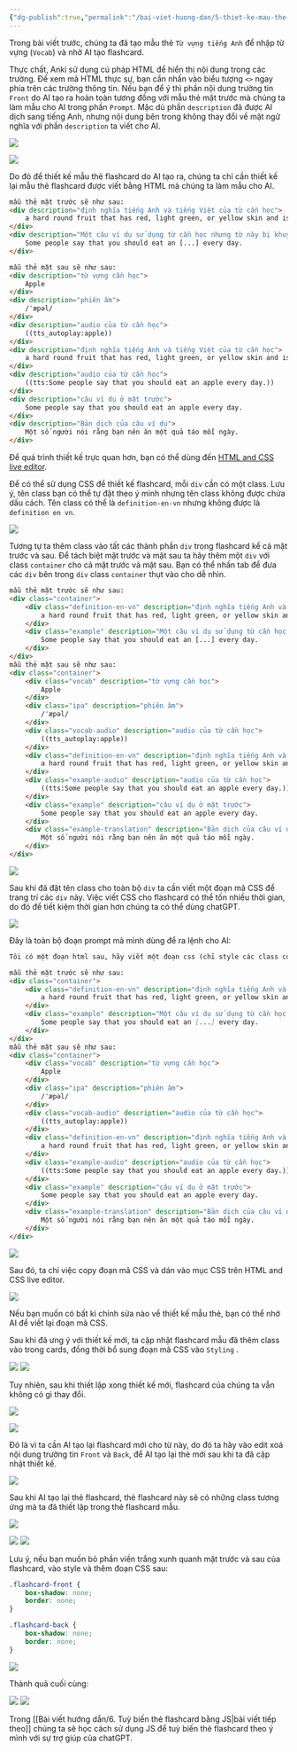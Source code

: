 ```yaml
---
{"dg-publish":true,"permalink":"/bai-viet-huong-dan/5-thiet-ke-mau-the-anki-bang-css/"}
---
```


Trong bài viết trước, chúng ta đã tạo mẫu thẻ `Từ vựng tiếng Anh` để nhập từ vựng (`Vocab`) và nhờ AI tạo flashcard.

Thực chất, Anki sử dụng cú pháp HTML để hiển thị nội dung trong các trường. Để xem mã HTML thực sự, bạn cần nhấn vào biểu tượng `<>` ngay phía trên các trường thông tin.
Nếu bạn để ý thì  phần nội dung trường tin `Front` do AI tạo ra hoàn toàn tương đồng với mẫu thẻ mặt trước mà chúng ta làm mẫu cho AI trong phần `Prompt`. Mặc dù phần `description` đã được AI dịch sang tiếng Anh, nhưng nội dung bên trong không thay đổi về mặt ngữ nghĩa với phần `description` ta viết cho AI.

![](https://i.imgur.com/5LtV0kB.png)

![](https://i.imgur.com/plQa4a5.png)

Do đó để thiết kế mẫu thẻ flashcard do AI tạo ra, chúng ta chỉ cần thiết kế lại mẫu thẻ flashcard được viết bằng HTML mà chúng ta làm mẫu cho AI.

```HTML
mẫu thẻ mặt trước sẽ như sau:
<div description="định nghĩa tiếng Anh và tiếng Việt của từ cần học">
    a hard round fruit that has red, light green, or yellow skin and is white inside. (Quả táo)
</div>
<div description="Một câu ví dụ sử dụng từ cần học nhưng từ này bị khuyết">
    Some people say that you should eat an [...] every day.
</div>

mẫu thẻ mặt sau sẽ như sau:
<div description="từ vựng cần học">
    Apple
</div>
<div description="phiên âm">
    /ˈæpəl/
</div>
<div description="audio của từ cần học">
    ((tts_autoplay:apple))
</div>
<div description="định nghĩa tiếng Anh và tiếng Việt của từ cần học">
    a hard round fruit that has red, light green, or yellow skin and is white inside. (Quả táo)
</div>
<div description="audio của từ cần học">
    ((tts:Some people say that you should eat an apple every day.))
</div>
<div description="câu ví dụ ở mặt trước">
    Some people say that you should eat an apple every day.
</div>
<div description="Bản dịch của câu ví dụ">
    Một số người nói rằng bạn nên ăn một quả táo mỗi ngày.
</div>
```

Để quá trình thiết kế trực quan hơn, bạn có thể dùng đến [HTML and CSS live editor](https://www.codechef.com/html-online-compiler).

Để có thể sử dụng CSS để thiết kế flashcard, mỗi `div` cần có một class. Lưu ý, tên class bạn có thể tự đặt theo ý mình nhưng tên class không được chứa dấu cách. Tên class có thể là `definition-en-vn` nhưng không được là `definition en vn`. 

![](https://i.imgur.com/28nHUyJ.png)

Tương tự ta thêm class vào tất các thành phần `div` trong flashcard kể cả mặt trước và sau. Để tách biệt mặt trước và mặt sau ta hãy thêm một `div` với class `container` cho cả mặt trước và mặt sau. Bạn có thể nhấn tab để đưa các `div` bên trong `div` class `container` thụt vào cho dễ nhìn.

```HTML
mẫu thẻ mặt trước sẽ như sau:
<div class="container">
	<div class="definition-en-vn" description="định nghĩa tiếng Anh và tiếng Việt của từ cần học">
	    a hard round fruit that has red, light green, or yellow skin and is white inside. (Quả táo)
	</div>
	<div class="example" description="Một câu ví dụ sử dụng từ cần học nhưng từ này bị khuyết">
	    Some people say that you should eat an [...] every day.
	</div>
</div>
mẫu thẻ mặt sau sẽ như sau:
<div class="container">
	<div class="vocab" description="từ vựng cần học">
	    Apple
	</div>
	<div class="ipa" description="phiên âm">
	    /ˈæpəl/
	</div>
	<div class="vocab-audio" description="audio của từ cần học">
	    ((tts_autoplay:apple))
	</div>
	<div class="definition-en-vn" description="định nghĩa tiếng Anh và tiếng Việt của từ cần học">
	    a hard round fruit that has red, light green, or yellow skin and is white inside. (Quả táo)
	</div>
	<div class="example-audio" description="audio của từ cần học">
	    ((tts:Some people say that you should eat an apple every day.))
	</div>
	<div class="example" description="câu ví dụ ở mặt trước">
	    Some people say that you should eat an apple every day.
	</div>
	<div class="example-translation" description="Bản dịch của câu ví dụ">
	    Một số người nói rằng bạn nên ăn một quả táo mỗi ngày.
	</div>
</div>
```
![](https://i.imgur.com/iTU3IYE.png)

Sau khi đã đặt tên class cho toàn bộ `div` ta cần viết một đoạn mã CSS để trang trí các `div` này. Việc viết CSS cho flashcard có thể tốn nhiều thời gian, do đó để tiết kiệm thời gian hơn chúng ta có thể dùng chatGPT. 

![](https://i.imgur.com/A2EkW7O.png)


Đây là toàn bộ đoạn prompt mà mình dùng để ra lệnh cho AI:

```markdown
Tôi có một đoạn html sau, hãy viết một đoạn css (chỉ style các class có trong html, không style các thành phần html khác) để trang trí lại html. Tôi muốn html có thiết kế hiện đại và có tone màu xanh.

mẫu thẻ mặt trước sẽ như sau:
<div class="container">
	<div class="definition-en-vn" description="định nghĩa tiếng Anh và tiếng Việt của từ cần học">
	    a hard round fruit that has red, light green, or yellow skin and is white inside. (Quả táo)
	</div>
	<div class="example" description="Một câu ví dụ sử dụng từ cần học nhưng từ này bị khuyết">
	    Some people say that you should eat an [...] every day.
	</div>
</div>
mẫu thẻ mặt sau sẽ như sau:
<div class="container">
	<div class="vocab" description="từ vựng cần học">
	    Apple
	</div>
	<div class="ipa" description="phiên âm">
	    /ˈæpəl/
	</div>
	<div class="vocab-audio" description="audio của từ cần học">
	    ((tts_autoplay:apple))
	</div>
	<div class="definition-en-vn" description="định nghĩa tiếng Anh và tiếng Việt của từ cần học">
	    a hard round fruit that has red, light green, or yellow skin and is white inside. (Quả táo)
	</div>
	<div class="example-audio" description="audio của từ cần học">
	    ((tts:Some people say that you should eat an apple every day.))
	</div>
	<div class="example" description="câu ví dụ ở mặt trước">
	    Some people say that you should eat an apple every day.
	</div>
	<div class="example-translation" description="Bản dịch của câu ví dụ">
	    Một số người nói rằng bạn nên ăn một quả táo mỗi ngày.
	</div>
</div>
```

![](https://i.imgur.com/jbhAaOt.png)


Sau đó, ta chỉ việc copy đoạn mã CSS và dán vào mục CSS trên HTML and CSS live editor.

![](https://i.imgur.com/Ra44GUw.png)


Nếu bạn muốn có bất kì chỉnh sửa nào về thiết kế mẫu thẻ, bạn có thể nhờ AI để viết lại đoạn mã CSS.

Sau khi đã ưng ý với thiết kế mới, ta cập nhật flashcard mẫu đã thêm class vào trong cards, đồng thời bổ sung đoạn mã CSS vào `Styling` .

![](https://i.imgur.com/46GQdLz.png)
![](https://i.imgur.com/uS41dFz.png)

Tuy nhiên, sau khi thiết lập xong thiết kế mới, flashcard của chúng ta vẫn không có gì thay đổi.

![](https://i.imgur.com/KYuToMo.png)

![](https://i.imgur.com/J7hflbI.png)

Đó là vì ta cần AI tạo lại flashcard mới cho từ này, do đó ta hãy vào edit xoá nội dung trường tin `Front` và `Back`, để AI tạo lại thẻ mới sau khi ta đã cập nhật thiết kế.

![](https://i.imgur.com/AUMYKgU.png)

Sau khi AI tạo lại thẻ flashcard, thẻ flashcard này sẽ có những class tương ứng mà ta đã thiết lập trong thẻ flashcard mẫu.

![](https://i.imgur.com/33IVh6j.png)

![](https://i.imgur.com/F8OHJQ5.png)
![](https://i.imgur.com/JJCImGO.png)

Lưu ý, nếu bạn muốn bỏ phần viền trắng xunh quanh mặt trước và sau của flashcard, vào style và thêm đoạn CSS sau:

```css
.flashcard-front {
	box-shadow: none;
	border: none;
}

.flashcard-back {
	box-shadow: none;
	border: none;
}
```

![](https://i.imgur.com/nkVApSA.png)

Thành quả cuối cùng:

![](https://i.imgur.com/r90vqZg.png)
![](https://i.imgur.com/J82l6SL.png)

Trong [[Bài viết hướng dẫn/6. Tuỳ biến thẻ flashcard bằng JS\|bài viết tiếp theo]] chúng ta sẽ học cách sử dụng JS để tuỳ biến thẻ flashcard theo ý mình với sự trợ giúp của chatGPT.